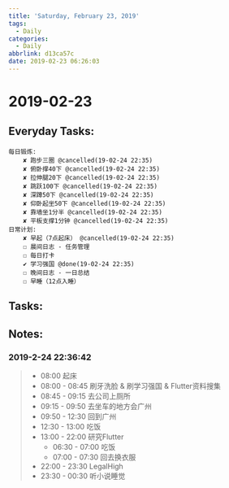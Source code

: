 ```yaml
---
title: 'Saturday, February 23, 2019'
tags:
  - Daily
categories:
  - Daily
abbrlink: d13ca57c
date: 2019-02-23 06:26:03
---
```


#  2019-02-23

<!-- more -->

## Everyday Tasks:
    每日锻炼:
        ✘ 跑步三圈 @cancelled(19-02-24 22:35)
        ✘ 俯卧撑40下 @cancelled(19-02-24 22:35)
        ✘ 拉伸腿20下 @cancelled(19-02-24 22:35)
        ✘ 跳跃100下 @cancelled(19-02-24 22:35)
        ✘ 深蹲50下 @cancelled(19-02-24 22:35)
        ✘ 仰卧起坐50下 @cancelled(19-02-24 22:35)
        ✘ 靠墙坐1分半 @cancelled(19-02-24 22:35)
        ✘ 平板支撑1分钟 @cancelled(19-02-24 22:35)
    日常计划:
        ✘ 早起（7点起床） @cancelled(19-02-24 22:35)
        ☐ 晨间日志 - 任务管理
        ☐ 每日打卡
        ✔ 学习强国 @done(19-02-24 22:35)
        ☐ 晚间日志 - 一日总结
        ☐ 早睡（12点入睡）

## Tasks:

## Notes:

### 2019-2-24 22:36:42
> - 08:00 起床
> - 08:00 - 08:45 刷牙洗脸 & 刷学习强国 & Flutter资料搜集
> - 08:45 - 09:15 去公司上厕所
> - 09:15 - 09:50 去坐车的地方会广州
> - 09:50 - 12:30 回到广州
> - 12:30 - 13:00 吃饭
> - 13:00 - 22:00 研究Flutter
>   - 06:30 - 07:00 吃饭
>   - 07:00 - 07:30 回去换衣服
> - 22:00 - 23:30 LegalHigh
> - 23:30 - 00:30 听小说睡觉

